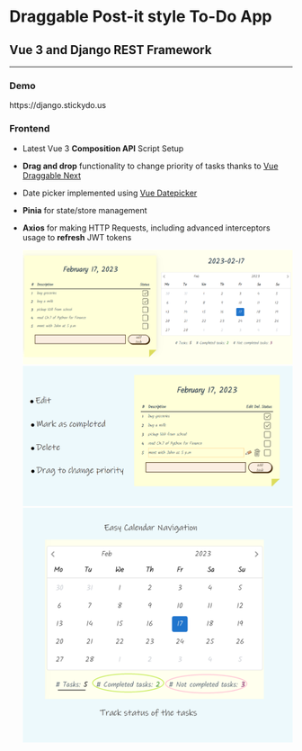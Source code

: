 # Draggable Post-it style To-Do App

## Vue 3 and Django REST Framework

---

### Demo

<p>https://django.stickydo.us</p>

### Frontend

<ul>
    <li>
        <p>Latest Vue 3 <strong>Composition API</strong> Script Setup</p>
    </li>
    <li>
        <p><strong>Drag and drop</strong> functionality to change priority of tasks thanks to <a href="https://github.com/SortableJS/vue.draggable.next">Vue Draggable Next</a></p>
    </li>
    <li>
        <p>Date picker implemented using <a href="https://github.com/Vuepic/vue-datepicker">Vue Datepicker</a></p>
    </li>
    <li>
        <p><strong>Pinia</strong> for state/store management</p>
    </li>
    <li>
        <p><strong>Axios</strong> for making HTTP Requests, including advanced interceptors usage to <strong>refresh</strong> JWT tokens</p>
    </li>

<img src="images/todo_1.png" alt="Front page"/>
<img src="images/todo_2.png" alt="Front page"/>
<img src="images/todo_3.png" alt="Front page"/>
